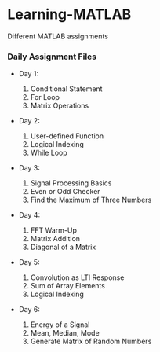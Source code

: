 # Learning-MATLAB
Different MATLAB assignments 

### Daily Assignment Files 

- Day 1:
  1. Conditional Statement
  2. For Loop
  3. Matrix Operations

- Day 2:
  1. User-defined Function
  2. Logical Indexing
  3. While Loop

- Day 3: 
  1. Signal Processing Basics
  2. Even or Odd Checker
  3. Find the Maximum of Three Numbers

- Day 4: 
  1. FFT Warm-Up
  2. Matrix Addition
  3. Diagonal of a Matrix

- Day 5: 
  1. Convolution as LTI Response
  2. Sum of Array Elements
  3. Logical Indexing 
 
- Day 6:
  1. Energy of a Signal
  2. Mean, Median, Mode
  3. Generate Matrix of Random Numbers
